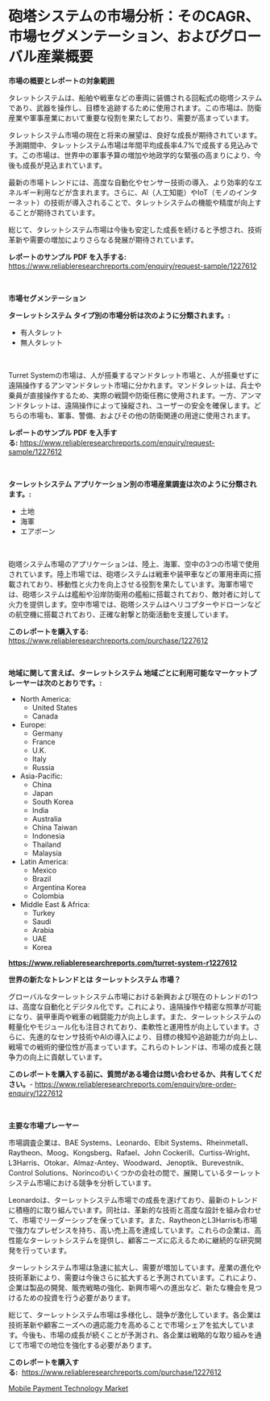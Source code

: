 <p><h1>砲塔システムの市場分析：そのCAGR、市場セグメンテーション、およびグローバル産業概要</h1></p><p><strong>市場の概要とレポートの対象範囲</strong></p>
<p><p>タレットシステムは、船舶や戦車などの車両に装備される回転式の砲塔システムであり、武器を操作し、目標を追跡するために使用されます。この市場は、防衛産業や軍事産業において重要な役割を果たしており、需要が高まっています。</p><p>タレットシステム市場の現在と将来の展望は、良好な成長が期待されています。予測期間中、タレットシステム市場は年間平均成長率4.7%で成長する見込みです。この市場は、世界中の軍事予算の増加や地政学的な緊張の高まりにより、今後も成長が見込まれています。</p><p>最新の市場トレンドには、高度な自動化やセンサー技術の導入、より効率的なエネルギー利用などが含まれます。さらに、AI（人工知能）やIoT（モノのインターネット）の技術が導入されることで、タレットシステムの機能や精度が向上することが期待されています。</p><p>総じて、タレットシステム市場は今後も安定した成長を続けると予想され、技術革新や需要の増加によりさらなる発展が期待されています。</p></p>
<p><strong>レポートのサンプル PDF を入手する:</strong> <a href="https://www.reliableresearchreports.com/enquiry/request-sample/1227612">https://www.reliableresearchreports.com/enquiry/request-sample/1227612</a></p>
<p>&nbsp;</p>
<p><strong>市場セグメンテーション</strong></p>
<p><strong>ターレットシステム タイプ別の市場分析は次のように分類されます。:</strong></p>
<p><ul><li>有人タレット</li><li>無人タレット</li></ul></p>
<p>&nbsp;</p>
<p><p>Turret Systemの市場は、人が搭乗するマンドタレット市場と、人が搭乗せずに遠隔操作するアンマンドタレット市場に分かれます。マンドタレットは、兵士や乗員が直接操作するため、実際の戦闘や防衛任務に使用されます。一方、アンマンドタレットは、遠隔操作によって操縦され、ユーザーの安全を確保します。どちらの市場も、軍事、警備、およびその他の防衛関連の用途に使用されます。</p></p>
<p><strong>レポートのサンプル PDF を入手する:</strong>&nbsp;<a href="https://www.reliableresearchreports.com/enquiry/request-sample/1227612">https://www.reliableresearchreports.com/enquiry/request-sample/1227612</a></p>
<p>&nbsp;</p>
<p><strong> ターレットシステム アプリケーション別の市場産業調査は次のように分類されます。:</strong></p>
<p><ul><li>土地</li><li>海軍</li><li>エアボーン</li></ul></p>
<p>&nbsp;</p>
<p><p>砲塔システム市場のアプリケーションは、陸上、海軍、空中の3つの市場で使用されています。陸上市場では、砲塔システムは戦車や装甲車などの軍用車両に搭載されており、移動性と火力を向上させる役割を果たしています。海軍市場では、砲塔システムは艦船や沿岸防衛用の艦船に搭載されており、敵対者に対して火力を提供します。空中市場では、砲塔システムはヘリコプターやドローンなどの航空機に搭載されており、正確な射撃と防衛活動を支援しています。</p></p>
<p><strong>このレポートを購入する:</strong>&nbsp; <a href="https://www.reliableresearchreports.com/purchase/1227612">https://www.reliableresearchreports.com/purchase/1227612</a></p>
<p>&nbsp;</p>
<p><strong>地域に関して言えば、ターレットシステム 地域ごとに利用可能なマーケットプレーヤーは次のとおりです。:</strong></p>
<p><ul>
    <li>
        North America:
        <ul>
            <li>United States</li>
            <li>Canada</li>
        </ul>
    </li>
    <li>
        Europe:
        <ul>
            <li>Germany</li>
            <li>France</li>
            <li>U.K.</li>
            <li>Italy</li>
            <li>Russia</li>
        </ul>
    </li>
    <li>
        Asia-Pacific:
        <ul>
            <li>China</li>
            <li>Japan</li>
            <li>South Korea</li>
            <li>India</li>
            <li>Australia</li>
            <li>China Taiwan</li>
            <li>Indonesia</li>
            <li>Thailand</li>
            <li>Malaysia</li>
        </ul>
    </li>
    <li>
        Latin America:
        <ul>
            <li>Mexico</li>
            <li>Brazil</li>
            <li>Argentina Korea</li>
            <li>Colombia</li>
        </ul>
    </li>
    <li>
        Middle East & Africa:
        <ul>
            <li>Turkey</li>
            <li>Saudi</li>
            <li>Arabia</li>
            <li>UAE</li>
            <li>Korea</li>
        </ul>
    </li>
    </ul></p>
<p><strong><a href="https://www.reliableresearchreports.com/turret-system-r1227612">https://www.reliableresearchreports.com/turret-system-r1227612</a></strong>&nbsp;</p>
<p><strong>世界の新たなトレンドとは ターレットシステム 市場？</strong></p>
<p><p>グローバルなターレットシステム市場における新興および現在のトレンドの1つは、高度な自動化とデジタル化です。これにより、遠隔操作や精密な照準が可能になり、装甲車両や戦車の戦闘能力が向上します。また、ターレットシステムの軽量化やモジュール化も注目されており、柔軟性と運用性が向上しています。さらに、先進的なセンサ技術やAIの導入により、目標の検知や追跡能力が向上し、戦場での戦術的優位性が高まっています。これらのトレンドは、市場の成長と競争力の向上に貢献しています。</p></p>
<p><strong>このレポートを購入する前に、質問がある場合は問い合わせるか、共有してください。</strong>- <a href="https://www.reliableresearchreports.com/enquiry/pre-order-enquiry/1227612">https://www.reliableresearchreports.com/enquiry/pre-order-enquiry/1227612</a></p>
<p>&nbsp;</p>
<p><strong>主要な市場プレーヤー</strong></p>
<p><p>市場調査企業は、BAE Systems、Leonardo、Elbit Systems、Rheinmetall、Raytheon、Moog、Kongsberg、Rafael、John Cockerill、Curtiss-Wright、L3Harris、Otokar、Almaz-Antey、Woodward、Jenoptik、Burevestnik、Control Solutions、Norincoのいくつかの会社の間で、展開しているターレットシステム市場における競争を分析しています。</p><p>Leonardoは、ターレットシステム市場での成長を遂げており、最新のトレンドに積極的に取り組んでいます。同社は、革新的な技術と高度な設計を組み合わせて、市場でリーダーシップを保っています。また、RaytheonとL3Harrisも市場で強力なプレゼンスを持ち、高い売上高を達成しています。これらの企業は、高性能なターレットシステムを提供し、顧客ニーズに応えるために継続的な研究開発を行っています。</p><p>ターレットシステム市場は急速に拡大し、需要が増加しています。産業の進化や技術革新により、需要は今後さらに拡大すると予測されています。これにより、企業は製品の開発、販売戦略の強化、新興市場への進出など、新たな機会を見つけるための投資を行う必要があります。</p><p>総じて、ターレットシステム市場は多様化し、競争が激化しています。各企業は技術革新や顧客ニーズへの適応能力を高めることで市場シェアを拡大しています。今後も、市場の成長が続くことが予測され、各企業は戦略的な取り組みを通じて市場での地位を強化する必要があります。</p></p>
<p><strong>このレポートを購入する:</strong>&nbsp;&nbsp;<a href="https://www.reliableresearchreports.com/purchase/1227612">https://www.reliableresearchreports.com/purchase/1227612</a></p>
<p><p><a href="https://angry-finch-aaf.notion.site/Mobile-Payment-Technology-Market-Size-Market-Outlook-and-Market-Forecast-2024-to-2031-a86ee836dd08415f9dbfed86b5cff054">Mobile Payment Technology Market</a></p></p>